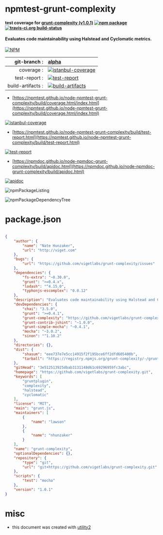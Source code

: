 # npmtest-grunt-complexity

#### test coverage for  [grunt-complexity (v1.0.1)](https://github.com/vigetlabs/grunt-complexity.git)  [![npm package](https://img.shields.io/npm/v/npmtest-grunt-complexity.svg?style=flat-square)](https://www.npmjs.org/package/npmtest-grunt-complexity) [![travis-ci.org build-status](https://api.travis-ci.org/npmtest/node-npmtest-grunt-complexity.svg)](https://travis-ci.org/npmtest/node-npmtest-grunt-complexity)

#### Evaluates code maintainability using Halstead and Cyclomatic metrics.

[![NPM](https://nodei.co/npm/grunt-complexity.png?downloads=true&downloadRank=true&stars=true)](https://www.npmjs.com/package/grunt-complexity)

| git-branch : | [alpha](https://github.com/npmtest/node-npmtest-grunt-complexity/tree/alpha)|
|--:|:--|
| coverage : | [![istanbul-coverage](https://npmtest.github.io/node-npmtest-grunt-complexity/build/coverage.badge.svg)](https://npmtest.github.io/node-npmtest-grunt-complexity/build/coverage.html/index.html)|
| test-report : | [![test-report](https://npmtest.github.io/node-npmtest-grunt-complexity/build/test-report.badge.svg)](https://npmtest.github.io/node-npmtest-grunt-complexity/build/test-report.html)|
| build-artifacts : | [![build-artifacts](https://npmtest.github.io/node-npmtest-grunt-complexity/glyphicons_144_folder_open.png)](https://github.com/npmtest/node-npmtest-grunt-complexity/tree/gh-pages/build)|

- [https://npmtest.github.io/node-npmtest-grunt-complexity/build/coverage.html/index.html](https://npmtest.github.io/node-npmtest-grunt-complexity/build/coverage.html/index.html)

[![istanbul-coverage](https://npmtest.github.io/node-npmtest-grunt-complexity/build/screenCapture.buildCi.browser.%252Ftmp%252Fbuild%252Fcoverage.lib.html.png)](https://npmtest.github.io/node-npmtest-grunt-complexity/build/coverage.html/index.html)

- [https://npmtest.github.io/node-npmtest-grunt-complexity/build/test-report.html](https://npmtest.github.io/node-npmtest-grunt-complexity/build/test-report.html)

[![test-report](https://npmtest.github.io/node-npmtest-grunt-complexity/build/screenCapture.buildCi.browser.%252Ftmp%252Fbuild%252Ftest-report.html.png)](https://npmtest.github.io/node-npmtest-grunt-complexity/build/test-report.html)

- [https://npmdoc.github.io/node-npmdoc-grunt-complexity/build/apidoc.html](https://npmdoc.github.io/node-npmdoc-grunt-complexity/build/apidoc.html)

[![apidoc](https://npmdoc.github.io/node-npmdoc-grunt-complexity/build/screenCapture.buildCi.browser.%252Ftmp%252Fbuild%252Fapidoc.html.png)](https://npmdoc.github.io/node-npmdoc-grunt-complexity/build/apidoc.html)

![npmPackageListing](https://npmtest.github.io/node-npmtest-grunt-complexity/build/screenCapture.npmPackageListing.svg)

![npmPackageDependencyTree](https://npmtest.github.io/node-npmtest-grunt-complexity/build/screenCapture.npmPackageDependencyTree.svg)



# package.json

```json

{
    "author": {
        "name": "Nate Hunzaker",
        "url": "http://viget.com"
    },
    "bugs": {
        "url": "https://github.com/vigetlabs/grunt-complexity/issues"
    },
    "dependencies": {
        "fs-extra": "~0.30.0",
        "grunt": ">=0.4.x",
        "lodash": "^4.15.0",
        "typhonjs-escomplex": "0.0.12"
    },
    "description": "Evaluates code maintainability using Halstead and Cyclomatic metrics.",
    "devDependencies": {
        "chai": "3.5.0",
        "grunt": ">=0.4.1",
        "grunt-complexity": "https://github.com/vigetlabs/grunt-complexity/tarball/master",
        "grunt-contrib-jshint": "~1.0.0",
        "grunt-simple-mocha": "~0.4.1",
        "mocha": "~3.0.2",
        "sinon": "^1.10.2"
    },
    "directories": {},
    "dist": {
        "shasum": "eee737e7e5cc14915f2f195bce6ff2dfd605400b",
        "tarball": "https://registry.npmjs.org/grunt-complexity/-/grunt-complexity-1.0.1.tgz"
    },
    "gitHead": "3e512513925dbab3131148d61c69296959fc3abc",
    "homepage": "https://github.com/vigetlabs/grunt-complexity.git",
    "keywords": [
        "gruntplugin",
        "complexity",
        "halstead",
        "cyclomatic"
    ],
    "license": "MIT",
    "main": "grunt.js",
    "maintainers": [
        {
            "name": "lawson"
        },
        {
            "name": "nhunzaker"
        }
    ],
    "name": "grunt-complexity",
    "optionalDependencies": {},
    "repository": {
        "type": "git",
        "url": "git+https://github.com/vigetlabs/grunt-complexity.git"
    },
    "scripts": {
        "test": "mocha"
    },
    "version": "1.0.1"
}
```



# misc
- this document was created with [utility2](https://github.com/kaizhu256/node-utility2)
